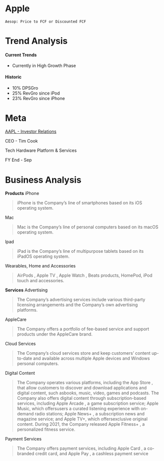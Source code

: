 # Apple
```
Aesop: Price to FCF or Discounted FCF
```

# Trend Analysis
#### Current Trends 
- Currently in High Growth Phase

#### Historic 
- 10% DPSGro
- 25% RevGro since iPod
- 23% RevGro since iPhone

# Meta
[AAPL - Investor Relations](https://investor.apple.com/investor-relations/default.aspx)

CEO - Tim Cook

Tech Hardware Platform & Services

FY End - Sep

# Business Analysis
**Products**
iPhone 
> iPhone is the Company’s line of smartphones based on its iOS operating system.

Mac 
> Mac is the Company’s line of personal computers based on its macOS operating system. 

Ipad 
> iPad is the Company’s line of multipurpose tablets based on its iPadOS operating system. 

Wearables, Home and Accessories 
> AirPods , Apple TV , Apple Watch , Beats products, HomePod, iPod touch and accessories. 

**Services**
Advertising 
> The Company’s advertising services include various third-party licensing arrangements and the Company’s own advertising platforms. 

AppleCare 
> The Company offers a portfolio of fee-based service and support products under the AppleCare brand. 

Cloud Services 
> The Company’s cloud services store and keep customers’ content up-to-date and available across multiple Apple devices and Windows personal computers.

Digital Content  
> The Company operates various platforms, including the App Store , that allow customers to discover and download applications and digital content, such asbooks, music, video, games and podcasts. The Company also offers digital content through subscription-based services, including Apple Arcade , a game subscription service; Apple Music, which offersusers a curated listening experience with on-demand radio stations; Apple News+ , a subscription news and magazine service; and Apple TV+, which offersexclusive original content. During 2021, the Company released Apple Fitness+ , a personalized fitness service. 

Payment Services 
> The Company offers payment services, including Apple Card , a co-branded credit card, and Apple Pay , a cashless payment service